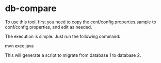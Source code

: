 # db-compare

To use this tool, first you need to copy the conf/config.properties.sample to conf/config.properties, and edit as needed.

The execution is simple. Just run the following command:

mvn exec:java


This will generate a script to migrate from database 1 to database 2.
